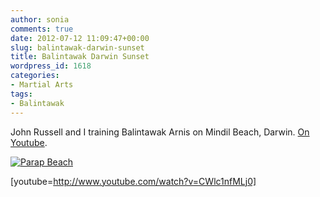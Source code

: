 ```yaml
---
author: sonia
comments: true
date: 2012-07-12 11:09:47+00:00
slug: balintawak-darwin-sunset
title: Balintawak Darwin Sunset
wordpress_id: 1618
categories:
- Martial Arts
tags:
- Balintawak
---
```


John Russell and I training Balintawak Arnis on Mindil Beach, Darwin. [On Youtube](http://www.youtube.com/watch?v=CWlc1nfMLj0).

[![Parap Beach](http://blog.snowfrog.net/wp-content/uploads/2012/07/parap_beach-576x1024.png)](http://blog.snowfrog.net/wp-content/uploads/2012/07/parap_beach.png)

[youtube=http://www.youtube.com/watch?v=CWlc1nfMLj0]
